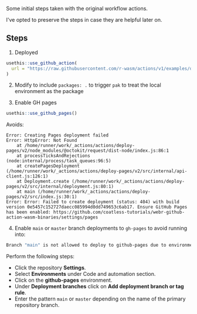Some initial steps taken with the original workflow actions. 

I've opted to preserve the steps in case they are helpful later on.

## Steps

1. Deployed

```r
usethis::use_github_action(
  url = "https://raw.githubusercontent.com/r-wasm/actions/v1/examples/deploy-cran-repo.yml"
)
```

2. Modify to include `packages: .` to trigger `pak` to treat the local environment as the package

3. Enable GH pages

```r
usethis::use_github_pages()
```

Avoids:

```
Error: Creating Pages deployment failed
Error: HttpError: Not Found
    at /home/runner/work/_actions/actions/deploy-pages/v2/node_modules/@octokit/request/dist-node/index.js:86:1
    at processTicksAndRejections (node:internal/process/task_queues:96:5)
    at createPagesDeployment (/home/runner/work/_actions/actions/deploy-pages/v2/src/internal/api-client.js:126:1)
    at Deployment.create (/home/runner/work/_actions/actions/deploy-pages/v2/src/internal/deployment.js:80:1)
    at main (/home/runner/work/_actions/actions/deploy-pages/v2/src/index.js:30:1)
Error: Error: Failed to create deployment (status: 404) with build version 0e5457c152727daecc085994d0dd749653c6ab17. Ensure GitHub Pages has been enabled: https://github.com/coatless-tutorials/webr-github-action-wasm-binaries/settings/pages
```

4. Enable `main` or `master` branch deployments to `gh-pages` to avoid running into:

```sh
Branch "main" is not allowed to deploy to github-pages due to environment protection rules.
```

Perform the following steps: 

- Click the repository **Settings**.
- Select **Environments** under Code and automation section.
- Click on the **github-pages** environment.
- Under **Deployment branches** click on **Add deployment branch or tag rule**.
- Enter the pattern `main` or `master` depending on the name of the primary repository branch.

